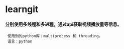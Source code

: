 # learngit
#### 分别使用多线程和多进程，通过api获取视频播放量等信息。
     使用到的python库：multiprocess 和 threading。
     语言：python

